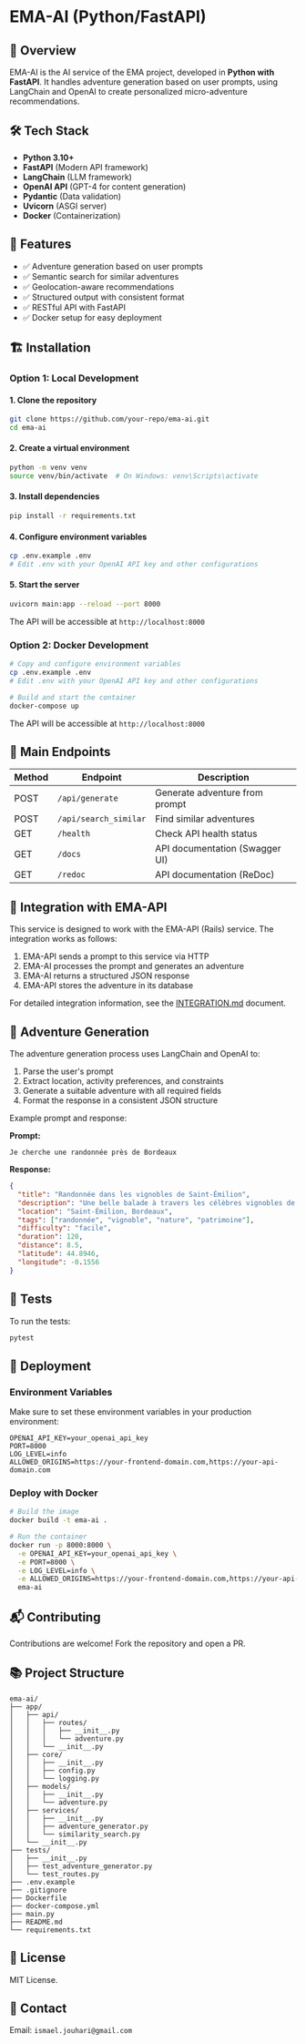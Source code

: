 # EMA-AI (Python/FastAPI)

## 🚀 Overview

EMA-AI is the AI service of the EMA project, developed in **Python with FastAPI**. It handles adventure generation based on user prompts, using LangChain and OpenAI to create personalized micro-adventure recommendations.

## 🛠️ Tech Stack

- **Python 3.10+**
- **FastAPI** (Modern API framework)
- **LangChain** (LLM framework)
- **OpenAI API** (GPT-4 for content generation)
- **Pydantic** (Data validation)
- **Uvicorn** (ASGI server)
- **Docker** (Containerization)

## 📌 Features

- ✅ Adventure generation based on user prompts
- ✅ Semantic search for similar adventures
- ✅ Geolocation-aware recommendations
- ✅ Structured output with consistent format
- ✅ RESTful API with FastAPI
- ✅ Docker setup for easy deployment

## 🏗️ Installation

### **Option 1: Local Development**

#### **1. Clone the repository**

```sh
git clone https://github.com/your-repo/ema-ai.git
cd ema-ai
```

#### **2. Create a virtual environment**

```sh
python -m venv venv
source venv/bin/activate  # On Windows: venv\Scripts\activate
```

#### **3. Install dependencies**

```sh
pip install -r requirements.txt
```

#### **4. Configure environment variables**

```sh
cp .env.example .env
# Edit .env with your OpenAI API key and other configurations
```

#### **5. Start the server**

```sh
uvicorn main:app --reload --port 8000
```

The API will be accessible at `http://localhost:8000`

### **Option 2: Docker Development**

```sh
# Copy and configure environment variables
cp .env.example .env
# Edit .env with your OpenAI API key and other configurations

# Build and start the container
docker-compose up
```

The API will be accessible at `http://localhost:8000`

## 🔧 Main Endpoints

| Method | Endpoint              | Description                    |
| ------ | --------------------- | ------------------------------ |
| POST   | `/api/generate`       | Generate adventure from prompt |
| POST   | `/api/search_similar` | Find similar adventures        |
| GET    | `/health`             | Check API health status        |
| GET    | `/docs`               | API documentation (Swagger UI) |
| GET    | `/redoc`              | API documentation (ReDoc)      |

## 🔄 Integration with EMA-API

This service is designed to work with the EMA-API (Rails) service. The integration works as follows:

1. EMA-API sends a prompt to this service via HTTP
2. EMA-AI processes the prompt and generates an adventure
3. EMA-AI returns a structured JSON response
4. EMA-API stores the adventure in its database

For detailed integration information, see the [INTEGRATION.md](docs/INTEGRATION.md) document.

## 🧠 Adventure Generation

The adventure generation process uses LangChain and OpenAI to:

1. Parse the user's prompt
2. Extract location, activity preferences, and constraints
3. Generate a suitable adventure with all required fields
4. Format the response in a consistent JSON structure

Example prompt and response:

**Prompt:**

```
Je cherche une randonnée près de Bordeaux
```

**Response:**

```json
{
  "title": "Randonnée dans les vignobles de Saint-Émilion",
  "description": "Une belle balade à travers les célèbres vignobles de Saint-Émilion, offrant des vues panoramiques sur la campagne bordelaise.",
  "location": "Saint-Émilion, Bordeaux",
  "tags": ["randonnée", "vignoble", "nature", "patrimoine"],
  "difficulty": "facile",
  "duration": 120,
  "distance": 8.5,
  "latitude": 44.8946,
  "longitude": -0.1556
}
```

## 🧪 Tests

To run the tests:

```sh
pytest
```

## 🚀 Deployment

### **Environment Variables**

Make sure to set these environment variables in your production environment:

```
OPENAI_API_KEY=your_openai_api_key
PORT=8000
LOG_LEVEL=info
ALLOWED_ORIGINS=https://your-frontend-domain.com,https://your-api-domain.com
```

### **Deploy with Docker**

```sh
# Build the image
docker build -t ema-ai .

# Run the container
docker run -p 8000:8000 \
  -e OPENAI_API_KEY=your_openai_api_key \
  -e PORT=8000 \
  -e LOG_LEVEL=info \
  -e ALLOWED_ORIGINS=https://your-frontend-domain.com,https://your-api-domain.com \
  ema-ai
```

## 📬 Contributing

Contributions are welcome! Fork the repository and open a PR.

## 📚 Project Structure

```
ema-ai/
├── app/
│   ├── api/
│   │   ├── routes/
│   │   │   ├── __init__.py
│   │   │   └── adventure.py
│   │   └── __init__.py
│   ├── core/
│   │   ├── __init__.py
│   │   ├── config.py
│   │   └── logging.py
│   ├── models/
│   │   ├── __init__.py
│   │   └── adventure.py
│   ├── services/
│   │   ├── __init__.py
│   │   ├── adventure_generator.py
│   │   └── similarity_search.py
│   └── __init__.py
├── tests/
│   ├── __init__.py
│   ├── test_adventure_generator.py
│   └── test_routes.py
├── .env.example
├── .gitignore
├── Dockerfile
├── docker-compose.yml
├── main.py
├── README.md
└── requirements.txt
```

## 📝 License

MIT License.

## 💬 Contact

Email: `ismael.jouhari@gmail.com`
